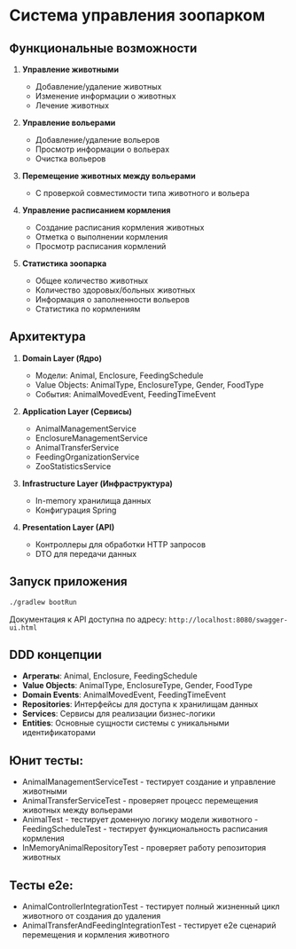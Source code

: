 # Система управления зоопарком

## Функциональные возможности

1. **Управление животными**
   - Добавление/удаление животных
   - Изменение информации о животных
   - Лечение животных

2. **Управление вольерами**
   - Добавление/удаление вольеров
   - Просмотр информации о вольерах
   - Очистка вольеров

3. **Перемещение животных между вольерами**
   - С проверкой совместимости типа животного и вольера

4. **Управление расписанием кормления**
   - Создание расписания кормления животных
   - Отметка о выполнении кормления
   - Просмотр расписания кормлений

5. **Статистика зоопарка**
   - Общее количество животных
   - Количество здоровых/больных животных
   - Информация о заполненности вольеров
   - Статистика по кормлениям

## Архитектура

1. **Domain Layer (Ядро)**
   - Модели: Animal, Enclosure, FeedingSchedule
   - Value Objects: AnimalType, EnclosureType, Gender, FoodType
   - События: AnimalMovedEvent, FeedingTimeEvent

2. **Application Layer (Сервисы)**
   - AnimalManagementService
   - EnclosureManagementService
   - AnimalTransferService
   - FeedingOrganizationService
   - ZooStatisticsService

3. **Infrastructure Layer (Инфраструктура)**
   - In-memory хранилища данных
   - Конфигурация Spring

4. **Presentation Layer (API)**
   - Контроллеры для обработки HTTP запросов
   - DTO для передачи данных

## Запуск приложения

```bash
./gradlew bootRun
```

Документация к API доступна по адресу: `http://localhost:8080/swagger-ui.html`

## DDD концепции

- **Агрегаты**: Animal, Enclosure, FeedingSchedule
- **Value Objects**: AnimalType, EnclosureType, Gender, FoodType
- **Domain Events**: AnimalMovedEvent, FeedingTimeEvent
- **Repositories**: Интерфейсы для доступа к хранилищам данных
- **Services**: Сервисы для реализации бизнес-логики
- **Entities**: Основные сущности системы с уникальными идентификаторами

## Юнит тесты:
- AnimalManagementServiceTest - тестирует создание и управление животными
- AnimalTransferServiceTest - проверяет процесс перемещения животных между вольерами
- AnimalTest - тестирует доменную логику модели животного
 -FeedingScheduleTest - тестирует функциональность расписания кормления
- InMemoryAnimalRepositoryTest - проверяет работу репозитория животных

## Тесты e2e:
- AnimalControllerIntegrationTest - тестирует полный жизненный цикл животного от создания до удаления
- AnimalTransferAndFeedingIntegrationTest - тестирует e2e сценарий перемещения и кормления животного